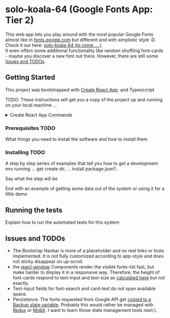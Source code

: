 # solo-koala-64 (Google Fonts App: Tier 2) 

This web app lets you play around with the most popular Google Fonts almost like in [fonts.google.com](https://fonts.google.com) but different and with simplistic style :D. Check it out here: [solo-koala-64 (to come ... )](#). <br />
It even offers some additional functionality like random shuffling font-cards - maybe you discover a new font out there.
However, there are still some [Issues and TODOs](#issues-and-todos).


## Getting Started

This project was bootstrapped with [Create React App](https://github.com/facebook/create-react-app). and Typesccript <br />

TODO: These instructions will get you a copy of the project up and running on your local machine ... 

<details><summary>Create React App Commands</summary>
<p>
In the project directory, you can run (Available Scripts):

```
npm start
```

Runs the app in the development mode.<br />
Open [http://localhost:3000](http://localhost:3000) to view it in the browser.

The page will reload if you make edits.<br />
You will also see any lint errors in the console.

```
npm test
```
Launches the test runner in the interactive watch mode.<br />
See the section about [running tests](https://facebook.github.io/create-react-app/docs/running-tests) for more information.

```
npm run build
```

Builds the app for production to the `build` folder.<br />
It correctly bundles React in production mode and optimizes the build for the best performance.

The build is minified and the filenames include the hashes.<br />
Your app is ready to be deployed!

See the section about [deployment](https://facebook.github.io/create-react-app/docs/deployment) for more information.

```
npm run eject`
```

**Note: this is a one-way operation. Once you `eject`, you can’t go back!**

If you aren’t satisfied with the build tool and configuration choices, you can `eject` at any time. This command will remove the single build dependency from your project.

Instead, it will copy all the configuration files and the transitive dependencies (Webpack, Babel, ESLint, etc) right into your project so you have full control over them. All of the commands except `eject` will still work, but they will point to the copied scripts so you can tweak them. At this point you’re on your own.

You don’t have to ever use `eject`. The curated feature set is suitable for small and middle deployments, and you shouldn’t feel obligated to use this feature. However we understand that this tool wouldn’t be useful if you couldn’t customize it when you are ready for it.

## Learn More

You can learn more in the [Create React App documentation](https://facebook.github.io/create-react-app/docs/getting-started).

To learn React, check out the [React documentation](https://reactjs.org/).

</p>
</details>

### Prerequisites TODO

What things you need to install the software and how to install them


### Installing TODO

A step by step series of examples that tell you how to get a development env running
... get create dir, ... install package.json?..

Say what the step will be

End with an example of getting some data out of the system or using it for a little demo




## Running the tests

Explain how to run the automated tests for this system


## Issues and TODOs
- The Bootstrap Navbar is more of a placeholder and no real links or tools implemented. It is not fully customized according to app-style and does not sticky disappear on up-scroll.
- the [react-window](https://github.com/bvaughn/react-window) Components render the visible fonts-list fast, but make harder to display it in a responsive way. Therefore, the height of font-cards respond to text-input and text-size as [calculated here](https://github.com/Chingu-Solo/solo-koala-64/blob/092731ef64b213b8350e61aca0d4c8e022d52498/src/Cards.tsx#L174) but not exactly.
- Text-input fields for font-search and card-text do not span available space.
- Persistence: The fonts requested from Google API get [copied to a Backup state variable](https://github.com/Chingu-Solo/solo-koala-64/blob/092731ef64b213b8350e61aca0d4c8e022d52498/src/App.tsx#L61). Probably this would rather be managed with [Redux](https://redux.js.org/) or [MobX](https://mobx.js.org/README.html). I want to learn those state management tools next:).


